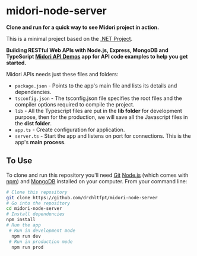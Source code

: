 # midori-node-server

**Clone and run for a quick way to see Midori project in action.**

This is a minimal project based on the [.NET Project](https://github.com/drchltfpt/MidoriBookStore).

**Building RESTful Web APIs with Node.js, Express, MongoDB and TypeScript [Midori API Demos](https://github.com/drchltfpt) app for API code examples to help you get started.**

Midori APIs needs just these files and folders:

- `package.json` - Points to the app's main file and lists its details and dependencies.
- `tsconfig.json` - The tsconfig.json file specifies the root files and the compiler options required to compile the project.
- `lib` - All the Typescript files are put in the **lib folder** for development purpose, then for the production, we will
save all the Javascript files in the **dist folder**.
- `app.ts` - Create configuration for application.
- `server.ts` - Start the app and listens on port for connections. This is the app's **main process**.

## To Use

To clone and run this repository you'll need [Git](https://git-scm.com) [Node.js](https://nodejs.org/en/download/) (which comes with [npm](http://npmjs.com)) and [MongoDB](https://docs.mongodb.com/manual/administration/install-community/) installed on your computer. From your command line:

```bash
# Clone this repository
git clone https://github.com/drchltfpt/midori-node-server
# Go into the repository
cd midori-node-server
# Install dependencies
npm install
# Run the app
 # Run in development mode
  npm run dev
 # Run in production mode
  npm run prod
```